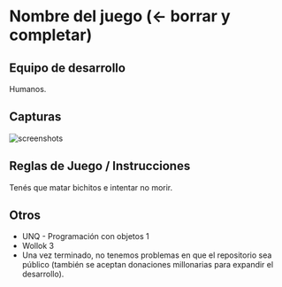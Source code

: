 # Nombre del juego (<- borrar y completar)

## Equipo de desarrollo

Humanos.

## Capturas


![screenshots](https://user-images.githubusercontent.com/78679564/144913382-b990b266-5f33-4a69-ae38-e53584427050.png)




## Reglas de Juego / Instrucciones

Tenés que matar bichitos e intentar no morir.


## Otros

- UNQ - Programación con objetos 1
- Wollok 3
- Una vez terminado, no tenemos problemas en que el repositorio sea público (también se aceptan donaciones millonarias para expandir el desarrollo).
